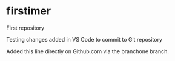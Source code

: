 # firstimer
First repository

Testing changes added in VS Code to commit to Git repository

Added this line directly on Github.com via the branchone branch.

